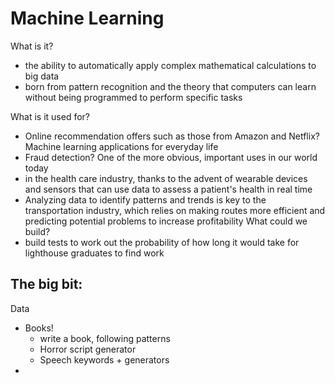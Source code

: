 # Machine Learning
What is it?
- the ability to automatically apply complex mathematical calculations to big data
- born from pattern recognition and the theory that computers can learn without being programmed to perform specific tasks

What is it used for?
- Online recommendation offers such as those from Amazon and Netflix? Machine learning applications for everyday life
- Fraud detection? One of the more obvious, important uses in our world today
- in the health care industry, thanks to the advent of wearable devices and sensors that can use data to assess a patient's health in real time
- Analyzing data to identify patterns and trends is key to the transportation industry, which relies on making routes more efficient and predicting potential problems to increase profitability
What could we build?
- build tests to work out the probability of how long it would take for lighthouse graduates to find work


## The big bit:

Data

- Books!
    - write a book, following patterns
    - Horror script generator
    - Speech keywords + generators
- 